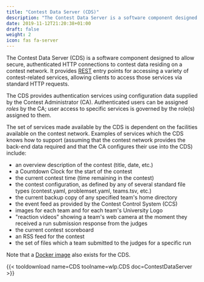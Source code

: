 ```yaml
---
title: "Contest Data Server (CDS)"
description: "The Contest Data Server is a software component designed to allow secure, authenticated HTTP connections to contest data residing on a contest network"
date: 2019-11-12T21:20:38+01:00
draft: false
weight: 2
icon: fas fa-server
---
```


The Contest Data Server (CDS) is a software component designed to allow secure,
authenticated HTTP connections to contest data residing on a contest network.
It provides [REST](https://en.wikipedia.org/wiki/Representational_state_transfer)
entry points for accessing a variety of contest-related services, allowing clients
to access those services via standard HTTP requests.

The CDS provides authentication services using configuration
data supplied by the Contest Administrator (CA).
Authenticated users can be assigned _roles_ by the CA; user access
to specific services is governed by the role(s) assigned to them.

The set of services made available by the CDS is dependent on the facilities available on the contest network.
Examples of services which the CDS knows how to support (assuming that the contest network provides the back-end data
required and that the CA configures their use into the CDS) include:

* an overview description of the contest (title, date, etc.)
* a Countdown Clock for the start of the contest
* the current contest time (time remaining in the contest)
* the contest configuration, as defined by any of several standard file types (contest.yaml, problemset.yaml, teams.tsv, etc.)
* the current backup copy of any specified team's home directory
* the event feed as provided by the Contest Control System (CCS)
* images for each team and for each team's University Logo
* "reaction videos" showing a team's web camera at the moment they received a run submission response from the judges
* the current contest scoreboard
* an RSS feed for the contest
* the set of files which a team submitted to the judges for a specific run

Note that a [Docker image](https://hub.docker.com/r/icpctools/cds) also exists for the CDS.

{{< tooldownload name=CDS toolname=wlp.CDS doc=ContestDataServer >}}
